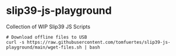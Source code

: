 # slip39-js-playground

Collection of WIP Slip39 JS Scripts

```
# Download offline files to USB
curl -s https://raw.githubusercontent.com/tomfuertes/slip39-js-playground/main/wget-files.sh | bash
```
